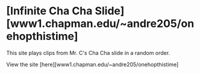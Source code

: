 # [Infinite Cha Cha Slide][www1.chapman.edu/~andre205/onehopthistime]
This site plays clips from Mr. C's Cha Cha slide in a random order.

View the site [here][www1.chapman.edu/~andre205/onehopthistime]
